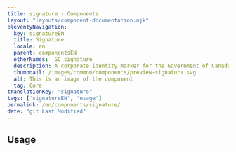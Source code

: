 ```yaml
---
title: signature - Components
layout: "layouts/component-documentation.njk"
eleventyNavigation:
  key: signatureEN
  title: Signature
  locale: en
  parent: componentsEN
  otherNames:  GC signature
  description: A corporate identity marker for the Government of Canada.
  thumbnail: /images/common/components/preview-signature.svg
  alt: This is an image of the component
  tag: Core
translationKey: "signature"
tags: ['signatureEN', 'usage']
permalink: /en/components/signature/
date: "git Last Modified"
---
```


## Usage